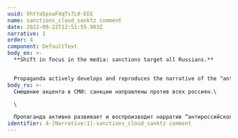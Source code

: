 ```yaml
---
uuid: VhtYa5pswF4qTs7L0-EEE
name: sanctions_cloud_sanktz comment
date: 2022-09-22T12:51:55.903Z
narrative: 1
order: 4
component: DefaultText
body_en: >-
  **Shift in focus in the media: sanctions target all Russians.**


  Propaganda actively develops and reproduces the narrative of the "anti-Russian" nature of the sanctions, that is, directed primarily against the Russian population.
body_ru: >-
  Смещение акцента в СМИ: санкции направлены против всех россиян.\

  \

  Пропаганда активно развивает и воспроизводит нарратив “антироссийского” характера санкций, то есть направленных прежде всего против населения России.
identifier: 4-[Narrative:1]-sanctions_cloud_sanktz comment
---
```

